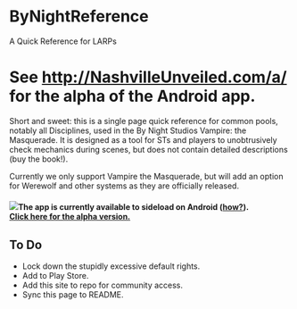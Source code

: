 # ByNightReference
A Quick Reference for LARPs


# See http://NashvilleUnveiled.com/a/ for the alpha of the Android app.

<p>Short and sweet: this is a single page quick reference for common pools, notably all Disciplines, used in the By Night Studios Vampire: the Masquerade.  It is designed as a tool for STs and players to unobtrusively check mechanics during scenes, but does not contain detailed descriptions (buy the book!).</p>

<p>Currently we only support Vampire the Masquerade, but will add an option for Werewolf and other systems as they are officially released.</p>

<h4><img src="http://nashvilleunveiled.com/a/icon-128.png">The app is currently available to sideload on Android (<a href="https://www.google.com/search?q=enable+unknown+sources+android" target=_blank>how?</a>).<br>
<a href="http://nashvilleunveiled.com/a/ByNightReference-debug.apk">Click here for the alpha version.</a></h4>

<h2>To Do</h1>
<ul>
<li>Lock down the stupidly excessive default rights.</li>
<li>Add to Play Store.</li>
<li>Add this site to repo for community access.</li>
<li>Sync this page to README.</li>
<ul>
